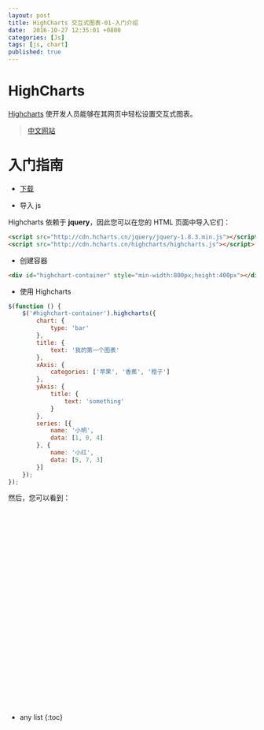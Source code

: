 ```yaml
---
layout: post
title: HighCharts 交互式图表-01-入门介绍
date:  2016-10-27 12:35:01 +0800
categories: [Js]
tags: [js, chart]
published: true
---
```



# HighCharts

[Highcharts](http://www.highcharts.com/) 使开发人员能够在其网页中轻松设置交互式图表。

> [中文网站](http://www.hcharts.cn/)

# 入门指南

- [下载](http://www.highcharts.com/download)

- 导入 js

Highcharts 依赖于 **jquery**，因此您可以在您的 HTML 页面中导入它们：

```html
<script src="http://cdn.hcharts.cn/jquery/jquery-1.8.3.min.js"></script>
<script src="http://cdn.hcharts.cn/highcharts/highcharts.js"></script>
```

- 创建容器

```html
<div id="highchart-container" style="min-width:800px;height:400px"></div>
```

- 使用 Highcharts

```js
$(function () {
    $('#highchart-container').highcharts({
        chart: {
            type: 'bar'                           
        },
        title: {
            text: '我的第一个图表'                 
        },
        xAxis: {
            categories: ['苹果', '香蕉', '橙子']   
        },
        yAxis: {
            title: {
                text: 'something'                 
            }
        },
        series: [{
            name: '小明',                          
            data: [1, 0, 4]                        
        }, {
            name: '小红',
            data: [5, 7, 3]
        }]
    });
});
```

然后，您可以看到：

<div id="highchart-container" style="min-width:800px;height:400px"></div>

* any list
{:toc}